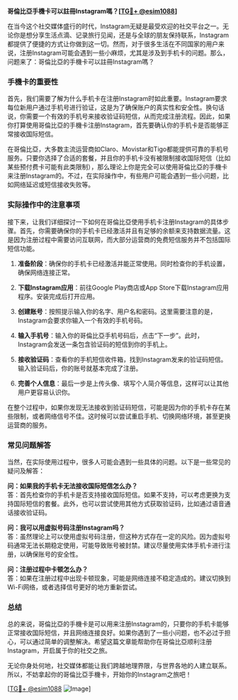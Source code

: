 **哥倫比亞手機卡可以註冊Instagram嗎？[[TG💪+ @esim1088](https://t.me/s/esim1088)]**

在当今这个社交媒体盛行的时代，Instagram无疑是最受欢迎的社交平台之一。无论你是想分享生活点滴、记录旅行见闻，还是与全球的朋友保持联系，Instagram都提供了便捷的方式让你做到这一切。然而，对于很多生活在不同国家的用户来说，注册Instagram可能会遇到一些小麻烦，尤其是涉及到手机卡的问题。那么，问题来了：哥倫比亞的手機卡可以註冊Instagram嗎？

### 手機卡的重要性

首先，我们需要了解为什么手机卡在注册Instagram时如此重要。Instagram要求每位新用户通过手机号进行验证，这是为了确保账户的真实性和安全性。换句话说，你需要一个有效的手机号来接收验证码短信，从而完成注册流程。因此，如果你打算使用哥倫比亞的手機卡注册Instagram，首先要确认你的手机卡是否能够正常接收国际短信。

在哥倫比亞，大多数主流运营商如Claro、Movistar和Tigo都能提供可靠的手机号服务。只要你选择了合适的套餐，并且你的手机卡没有被限制接收国际短信（比如某些预付费卡可能有此类限制），那么理论上你是完全可以使用哥倫比亞的手機卡来注册Instagram的。不过，在实际操作中，有些用户可能会遇到一些小问题，比如网络延迟或短信接收失败等。

### 实际操作中的注意事项

接下来，让我们详细探讨一下如何在哥倫比亞使用手机卡注册Instagram的具体步骤。首先，你需要确保你的手机卡已经激活并且有足够的余额来支持数据流量。这是因为注册过程中需要访问互联网，而大部分运营商的免费短信服务并不包括国际短信功能。

1. **准备阶段**：确保你的手机卡已经激活并能正常使用。同时检查你的手机设置，确保网络连接正常。
   
2. **下载Instagram应用**：前往Google Play商店或App Store下载Instagram应用程序。安装完成后打开应用。

3. **创建账号**：按照提示输入你的名字、用户名和密码。这里需要注意的是，Instagram会要求你输入一个有效的手机号码。

4. **输入手机号**：输入你的哥倫比亞手机号码后，点击“下一步”。此时，Instagram会发送一条包含验证码的短信到你的手机上。

5. **接收验证码**：查看你的手机短信收件箱，找到Instagram发来的验证码短信。输入验证码后，你的账号就基本完成了注册。

6. **完善个人信息**：最后一步是上传头像、填写个人简介等信息，这样可以让其他用户更容易认识你。

在整个过程中，如果你发现无法接收到验证码短信，可能是因为你的手机卡存在某些限制，或者网络信号不佳。这时候可以尝试重启手机、切换网络环境，甚至更换运营商的服务。

### 常见问题解答

当然，在实际使用过程中，很多人可能会遇到一些具体的问题。以下是一些常见的疑问及解答：

**问：如果我的手机卡无法接收国际短信怎么办？**  
答：首先检查你的手机卡是否支持接收国际短信。如果不支持，可以考虑更换为支持国际短信的套餐。此外，也可以尝试使用其他方式获取验证码，比如通过语音通话接收验证码。

**问：我可以用虚拟号码注册Instagram吗？**  
答：虽然理论上可以使用虚拟号码注册，但这种方式存在一定的风险。因为虚拟号码通常无法长期稳定使用，可能导致账号被封禁。建议尽量使用实体手机卡进行注册，以确保账号的安全性。

**问：注册过程中卡顿怎么办？**  
答：如果在注册过程中出现卡顿现象，可能是网络连接不稳定造成的。建议切换到Wi-Fi网络，或者选择信号更好的地方重新尝试。

### 总结

总的来说，哥倫比亞的手機卡是可以用来注册Instagram的，只要你的手机卡能够正常接收国际短信，并且网络连接良好。如果你遇到了一些小问题，也不必过于担心，可以通过简单的调整解决。希望这篇文章能帮助你在哥倫比亞顺利注册Instagram，开启属于你的社交之旅。

无论你身处何地，社交媒体都能让我们跨越地理界限，与世界各地的人建立联系。所以，不妨拿起你的哥倫比亞手機卡，开始你的Instagram之旅吧！

[[TG💪+ @esim1088](https://t.me/s/esim1088) ![Image](https://i.postimg.cc/4NQfJmqS/Snipaste-2025-05-13-00-14-12.png)]